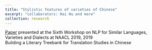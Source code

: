 ```yaml
---
title: "Stylistic features of varieties of Chinese"
excerpt: "collaborators: Hai Hu and more"
collection: research
---
```

[Paper](https://yiwenzh29.github.io/publication/2019-ensemble-methods-distinguish-chinese) presented at the Sixth Workshop on NLP for Similar Languages, Varieties and Dialects at NAACL 2019, 2019<br/>
Building a Literary Treebank for Translation Studies in Chinese
